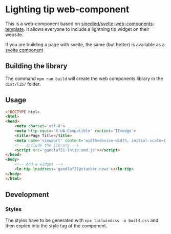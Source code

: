 # Lighting tip web-component

This is a web-component based on [sinedied/svelte-web-components-template](https://github.com/sinedied/svelte-web-components-template). It allows everyone to include a lightning tip widget on their website.

If you are building a page with svelte, the same (but better) is available as a [svelte component](https://github.com/gandlafbtc/)


## Building the library

The command `npm run build` will create the web components library in the `dist/lib/` folder.

## Usage

```html
<!DOCTYPE html>
<html>
<head>
    <meta charset='utf-8'>
    <meta http-equiv='X-UA-Compatible' content='IE=edge'>
    <title>Page Title</title>
    <meta name='viewport' content='width=device-width, initial-scale=1'>
    <!-- Include the library -->
    <script src='gandlaf21-lntip.umd.js'></script>
</head>
<body>
    <!-- Add a widget -->
    <ln-tip lnaddress='gandlaf21@stacker.news'></ln-tip>
</body>
</html>
```

## Development

### Styles

The styles have to be generated with `npx tailwindcss -o build.css` and then copied into the style tag of the component.
